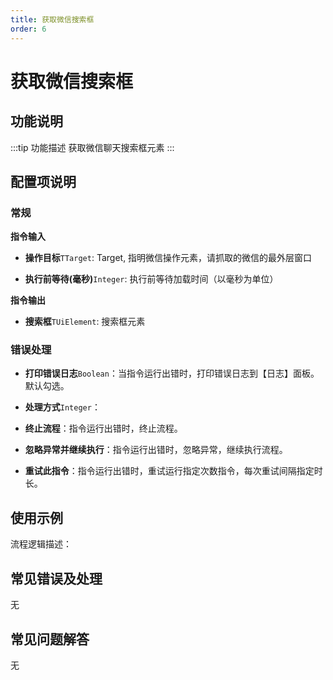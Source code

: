 ```yaml
---
title: 获取微信搜索框
order: 6
---
```


# 获取微信搜索框

## 功能说明

:::tip 功能描述
获取微信聊天搜索框元素
:::

## 配置项说明

### 常规

**指令输入**

- **操作目标**`TTarget`: Target, 指明微信操作元素，请抓取的微信的最外层窗口

- **执行前等待(毫秒)**`Integer`: 执行前等待加载时间（以毫秒为单位）


**指令输出**

- **搜索框**`TUiElement`: 搜索框元素

### 错误处理

- **打印错误日志**`Boolean`：当指令运行出错时，打印错误日志到【日志】面板。默认勾选。

- **处理方式**`Integer`：

 - **终止流程**：指令运行出错时，终止流程。

 - **忽略异常并继续执行**：指令运行出错时，忽略异常，继续执行流程。

 - **重试此指令**：指令运行出错时，重试运行指定次数指令，每次重试间隔指定时长。

## 使用示例

流程逻辑描述：

## 常见错误及处理

无

## 常见问题解答

无
